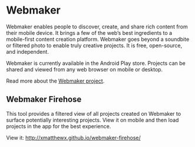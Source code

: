 # Webmaker

Webmaker enables people to discover, create, and share rich content from their mobile device. It brings a few of the web’s best ingredients to a mobile-first content creation platform. Webmaker goes beyond a soundbite or filtered photo to enable truly creative projects. It is free, open-source, and independent.

Webmaker is currently available in the Android Play store. Projects can be shared and viewed from any web browser on mobile or desktop.

Read more about the [Webmaker project](https://github.com/mozilla/webmaker-core/blob/develop/README.md).

## Webmaker Firehose

This tool provides a filtered view of all projects created on Webmaker to surface potentially interesting projects. View it on mobile and then load projects in the app for the best experience. 

View it: http://xmatthewx.github.io/webmaker-firehose/